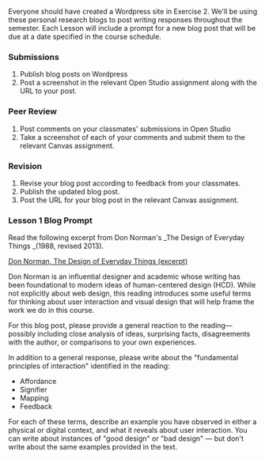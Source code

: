 Everyone should have created a Wordpress site in Exercise 2. We'll be using these personal research blogs to post writing responses throughout the semester. Each Lesson will include a prompt for a new blog post that will be due at a date specified in the course schedule.

### Submissions

1. Publish blog posts on Wordpress
2. Post a screenshot in the relevant Open Studio assignment along with the URL to your post. 

### Peer Review

1. Post comments on your classmates' submissions in Open Studio
2. Take a screenshot of each of your comments and submit them to the relevant Canvas assignment.

### Revision

1. Revise your blog post according to feedback from your classmates.
2. Publish the updated blog post.
3. Post the URL for your blog post in the relevant Canvas assignment. 



### Lesson 1 Blog Prompt

Read the following excerpt from Don Norman's _The Design of Everyday Things _\(1988, revised 2013\).

[Don Norman, The Design of Everyday Things \(excerpt\)](/assets/readings/Norman_Design-of-Everyday-Things.pdf)

Don Norman is an influential designer and academic whose writing has been foundational to modern ideas of human-centered design \(HCD\). While not explicitly about web design, this reading introduces some useful terms for thinking about user interaction and visual design that will help frame the work we do in this course.

For this blog post, please provide a general reaction to the reading—possibly including close analysis of ideas, surprising facts, disagreements with the author, or comparisons to your own experiences.

In addition to a general response, please write about the "fundamental principles of interaction" identified in the reading:

* Affordance
* Signifier
* Mapping
* Feedback

For each of these terms, describe an example you have observed in either a physical or digital context, and what it reveals about user interaction. You can write about instances of "good design" or "bad design" — but don't write about the same examples provided in the text.

